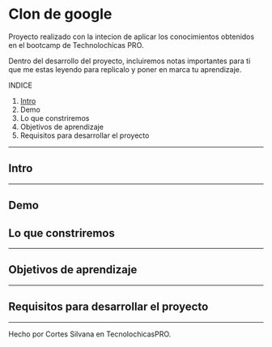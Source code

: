 # Clon de google

Proyecto realizado con la intecion de aplicar los conocimientos obtenidos en el bootcamp de Technolochicas PRO.

Dentro del desarrollo del proyecto, incluiremos notas importantes para ti que me estas leyendo para replicalo y poner en marca tu aprendizaje. 

INDICE

1. [Intro](ur1)
2. Demo
3. Lo que constriremos
4. Objetivos de aprendizaje
5. Requisitos para desarrollar el proyecto

****

## Intro

****

## Demo

## Lo que constriremos

***
## Objetivos de aprendizaje
***

## Requisitos para desarrollar el proyecto
***

Hecho por Cortes Silvana en TecnolochicasPRO.

